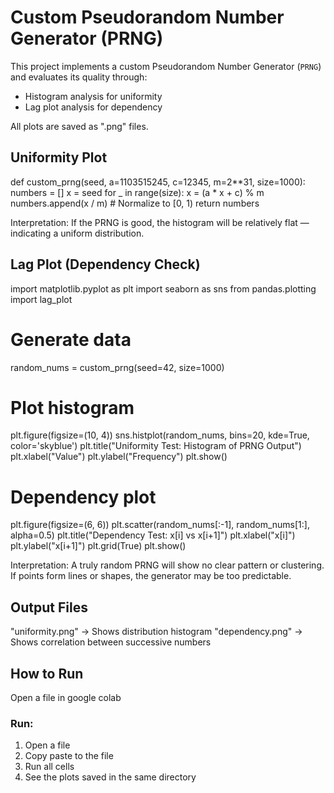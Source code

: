
# Custom Pseudorandom Number Generator (PRNG)

This project implements a custom Pseudorandom Number Generator (`PRNG`) and evaluates its quality through:
-  Histogram analysis for uniformity
-  Lag plot analysis for dependency

All plots are saved as ".png" files.

## Uniformity Plot

def custom_prng(seed, a=1103515245, c=12345, m=2**31, size=1000):
    numbers = []
    x = seed
    for _ in range(size):
        x = (a * x + c) % m
        numbers.append(x / m)  # Normalize to [0, 1)
    return numbers


Interpretation:
If the PRNG is good, the histogram will be relatively flat — indicating a uniform distribution.


## Lag Plot (Dependency Check)

import matplotlib.pyplot as plt
import seaborn as sns
from pandas.plotting import lag_plot

# Generate data
random_nums = custom_prng(seed=42, size=1000)

# Plot histogram
plt.figure(figsize=(10, 4))
sns.histplot(random_nums, bins=20, kde=True, color='skyblue')
plt.title("Uniformity Test: Histogram of PRNG Output")
plt.xlabel("Value")
plt.ylabel("Frequency")
plt.show()

# Dependency plot
plt.figure(figsize=(6, 6))
plt.scatter(random_nums[:-1], random_nums[1:], alpha=0.5)
plt.title("Dependency Test: x[i] vs x[i+1]")
plt.xlabel("x[i]")
plt.ylabel("x[i+1]")
plt.grid(True)
plt.show()


Interpretation:
A truly random PRNG will show no clear pattern or clustering.
If points form lines or shapes, the generator may be too predictable.

## Output Files

 "uniformity.png" → Shows distribution histogram
 "dependency.png" → Shows correlation between successive numbers

##  How to Run
Open a file in google colab

### Run:
1. Open a file
2. Copy paste to the file
3. Run all cells
4. See the plots saved in the same directory
